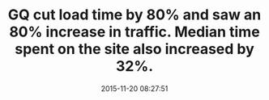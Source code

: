---
layout: post
title:  "GQ cut load time by 80% and saw an 80% increase in traffic. Median time spent on the site also increased by 32%."
storySource: "http://digiday.com/publishers/gq-com-cut-page-load-time-80-percent/"
date:   2015-11-20 08:27:51
img:
 image: "gq-logo.png"
 alt: "GQ Logo"
tags:
 - traffic
 - engagement
 - "2015"
---